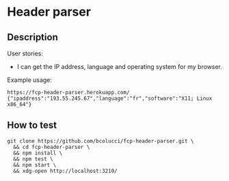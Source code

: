 
# Header parser

## Description

User stories:
- I can get the IP address, language and operating system for my browser.

Example usage:

    https://fcp-header-parser.herokuapp.com/
    {"ipaddress":"193.55.245.67","language":"fr","software":"X11; Linux x86_64"}

## How to test

    git clone https://github.com/bcolucci/fcp-header-parser.git \
      && cd fcp-header-parser \
      && npm install \
      && npm test \
      && npm start \
      && xdg-open http://localhost:3210/
